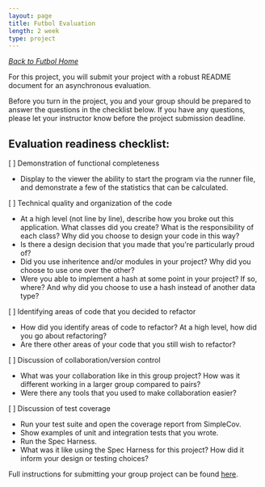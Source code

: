 ```yaml
---
layout: page
title: Futbol Evaluation
length: 2 week
type: project
---
```


_[Back to Futbol Home](./index)_

For this project, you will submit your project with a robust README document for an asynchronous evaluation. 

Before you turn in the project, you and your group should be prepared to answer the questions in the checklist below. If you have any questions, please let your instructor know before the project submission deadline.

## Evaluation readiness checklist:

[ ] Demonstration of functional completeness
 * Display to the viewer the ability to start the program via the runner file, and demonstrate a few of the statistics that can be calculated.

[ ] Technical quality and organization of the code
 * At a high level (not line by line), describe how you broke out this application. What classes did you create? What is the responsibility of each class? Why did you choose to design your code in this way?
 * Is there a design decision that you made that you're particularly proud of?
 * Did you use inheritence and/or modules in your project? Why did you choose to use one over the other?
 * Were you able to implement a hash at some point in your project? If so, where? And why did you choose to use a hash instead of another data type?

[ ] Identifying areas of code that you decided to refactor
 * How did you identify areas of code to refactor? At a high level, how did you go about refactoring?
 * Are there other areas of your code that you still wish to refactor?

[ ] Discussion of collaboration/version control
 * What was your collaboration like in this group project? How was it different working in a larger group compared to pairs?
 * Were there any tools that you used to make collaboration easier?

[ ] Discussion of test coverage
 * Run your test suite and open the coverage report from SimpleCov.
 * Show examples of unit and integration tests that you wrote.
 * Run the Spec Harness.
 * What was it like using the Spec Harness for this project? How did it inform your design or testing choices?

Full instructions for submitting your group project can be found [here](https://gist.github.com/jamisonordway/a6fd8e8caaaf1b053dff302cbbaf9e0f).
